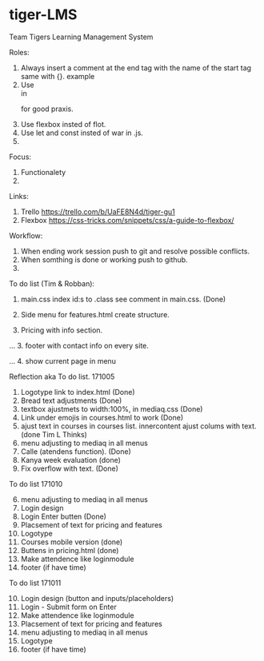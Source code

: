 # tiger-LMS
Team Tigers Learning Management System

Roles:
1. Always insert a comment at the end tag with the name of the start tag same with {}. example </div><!--wrap-->
2. Use <br> in <p> for good praxis.
3. Use flexbox insted of flot.
4. Use let and const insted of war in .js.
5.

Focus:
1. Functionalety
2.  


Links:
1. Trello https://trello.com/b/UaFE8N4d/tiger-gu1
2. Flexbox https://css-tricks.com/snippets/css/a-guide-to-flexbox/


Workflow:
1. When ending work session push to git and resolve possible conflicts.
2. When somthing is done or working push to github.
3.

To do list (Tim & Robban):
1. main.css
    index id:s to .class see comment in main.css. (Done)

2. Side menu for features.html create structure.

3. Pricing with info section.

... 3. footer with contact info on every site.

... 4. show current page in menu


Reflection aka To do list. 171005

1. Logotype link to index.html (Done)
2. Bread text adjustments (Done)
3. textbox ajustmets to width:100%, in mediaq.css (Done)
4. Link under emojis in courses.html to work (Done)
5. ajust text in courses in courses list. innercontent ajust colums with text.(done  Tim L Thinks)
6. menu adjusting to mediaq in all menus
7. Calle (atendens function). (Done)
8. Kanya week evaluation (done)
9. Fix overflow with text. (Done)

To do list 171010

6. menu adjusting to mediaq in all menus
10. Login design
11. Login Enter butten (Done)
12. Placsement of text for pricing and features
13. Logotype
14. Courses mobile version (done)
15. Buttens in pricing.html (done)
16. Make attendence like loginmodule
17. footer (if have time)

To do list 171011

10. Login design (button and inputs/placeholders)
18. Login - Submit form on Enter
16. Make attendence like loginmodule
12. Placsement of text for pricing and features
6. menu adjusting to mediaq in all menus
13. Logotype
17. footer (if have time)
